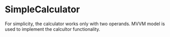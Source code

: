 # SimpleCalculator

For simplicity, the calculator works only with two operands. MVVM model is used to implement the calcultor functionality.
